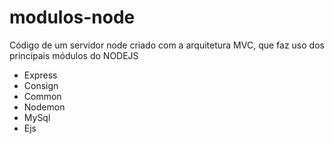 # modulos-node
Código de um servidor node criado com a arquitetura MVC, que faz uso dos principais módulos do NODEJS
<ul>
  <li>Express</li>
  <li>Consign</li>
  <li>Common</li>
  <li>Nodemon</li>
  <li>MySql</li>
  <li>Ejs</li>
</ul>
